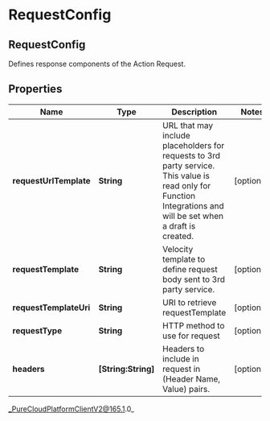 # RequestConfig

## RequestConfig
Defines response components of the Action Request.

## Properties

|Name | Type | Description | Notes|
|------------ | ------------- | ------------- | -------------|
| **requestUrlTemplate** | **String** | URL that may include placeholders for requests to 3rd party service. This value is read only for Function Integrations and will be set when a draft is created. | [optional] |
| **requestTemplate** | **String** | Velocity template to define request body sent to 3rd party service. | [optional] |
| **requestTemplateUri** | **String** | URI to retrieve requestTemplate | [optional] |
| **requestType** | **String** | HTTP method to use for request | [optional] |
| **headers** | **[String:String]** | Headers to include in request in (Header Name, Value) pairs. | [optional] |



_PureCloudPlatformClientV2@165.1.0_

